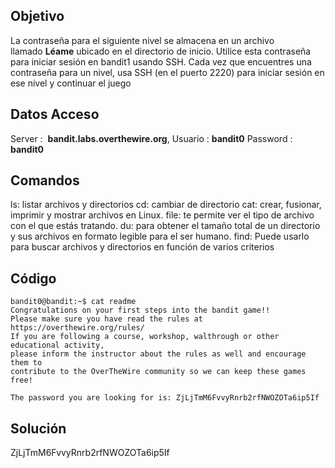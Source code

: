 ## Objetivo

La contraseña para el siguiente nivel se almacena en un archivo llamado **Léame** ubicado en el directorio de inicio. Utilice esta contraseña para iniciar sesión en bandit1 usando SSH. Cada vez que encuentres una contraseña para un nivel, usa SSH (en el puerto 2220) para iniciar sesión en ese nivel y continuar el juego

## Datos Acceso 
Server :  **bandit.labs.overthewire.org**,
Usuario :  **bandit0**
Password : **bandit0** 
## Comandos
ls: listar archivos y directorios
cd: cambiar de directorio
cat: crear, fusionar, imprimir y mostrar archivos en Linux. 
file: te permite ver el tipo de archivo con el que estás tratando.
du: para obtener el tamaño total de un directorio y sus archivos en formato legible para el ser humano.
find: Puede usarlo para buscar archivos y directorios en función de varios criterios

## Código
  ```
bandit0@bandit:~$ cat readme
Congratulations on your first steps into the bandit game!!
Please make sure you have read the rules at https://overthewire.org/rules/
If you are following a course, workshop, walthrough or other educational activity,
please inform the instructor about the rules as well and encourage them to
contribute to the OverTheWire community so we can keep these games free!

The password you are looking for is: ZjLjTmM6FvvyRnrb2rfNWOZOTa6ip5If
```

## Solución 
ZjLjTmM6FvvyRnrb2rfNWOZOTa6ip5If